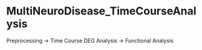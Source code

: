 # MultiNeuroDisease_TimeCourseAnalysis

Preprocessing -> Time Course DEG Analysis -> Functional Analysis

